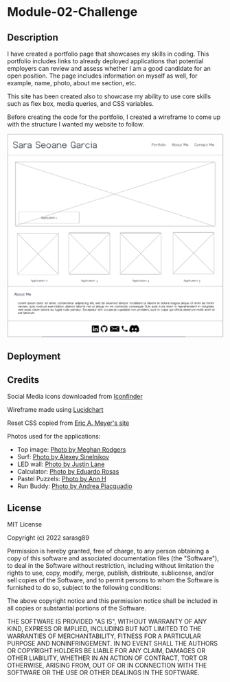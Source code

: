 # Module-02-Challenge

## Description

I have created a portfolio page that showcases my skills in coding. This portfolio includes links to already deployed applications that potential employers can review and assess whether I am a good candidate for an open position. The page includes information on myself as well, for example, name, photo, about me section, etc.

This site has been created also to showcase my ability to use core skills such as flex box, media queries, and CSS variables. 

Before creating the code for the portfolio, I created a wireframe to come up with the structure I wanted my website to follow. 

![Screenshot of wireframe](./assets/images/topbar%20screenshot.png)

## Deployment

## Credits

Social Media icons downloaded from [Iconfinder](https://www.iconfinder.com)

Wireframe made using [Lucidchart](https://lucid.app/lucidchart/dbf09575-ca51-4bed-ba0c-082350a58727/edit?viewport_loc=-310%2C-19%2C2491%2C1375%2C0_0&invitationId=inv_3e81d4df-39cd-4531-a59d-b14033281fb0)

Reset CSS copied from [Eric A. Meyer's site](https://meyerweb.com/eric/tools/css/reset/)

Photos used for the applications:
- Top image: [Photo by Meghan Rodgers](https://unsplash.com/photos/9ZUbyjA2Akk)
- Surf: [Photo by Alexey Sinelnikov](https://www.pexels.com/photo/body-of-water-and-golden-hour-2911941/)
- LED wall: [Photo by Justin Lane](https://unsplash.com/photos/lwwM_dotpcs)
- Calculator: [Photo by Eduardo Rosas](https://www.pexels.com/photo/white-and-black-laptop-computer-907489/)
- Pastel Puzzels: [Photo by Ann H](https://www.pexels.com/photo/pink-jigsaw-puzzle-piece-3482441/)
- Run Buddy: [Photo by Andrea Piacquadio](https://www.pexels.com/photo/strong-sportsmen-ready-for-running-on-stadium-3764011/)

## License

MIT License

Copyright (c) 2022 sarasg89

Permission is hereby granted, free of charge, to any person obtaining a copy
of this software and associated documentation files (the "Software"), to deal
in the Software without restriction, including without limitation the rights
to use, copy, modify, merge, publish, distribute, sublicense, and/or sell
copies of the Software, and to permit persons to whom the Software is
furnished to do so, subject to the following conditions:

The above copyright notice and this permission notice shall be included in all
copies or substantial portions of the Software.

THE SOFTWARE IS PROVIDED "AS IS", WITHOUT WARRANTY OF ANY KIND, EXPRESS OR
IMPLIED, INCLUDING BUT NOT LIMITED TO THE WARRANTIES OF MERCHANTABILITY,
FITNESS FOR A PARTICULAR PURPOSE AND NONINFRINGEMENT. IN NO EVENT SHALL THE
AUTHORS OR COPYRIGHT HOLDERS BE LIABLE FOR ANY CLAIM, DAMAGES OR OTHER
LIABILITY, WHETHER IN AN ACTION OF CONTRACT, TORT OR OTHERWISE, ARISING FROM,
OUT OF OR IN CONNECTION WITH THE SOFTWARE OR THE USE OR OTHER DEALINGS IN THE
SOFTWARE.